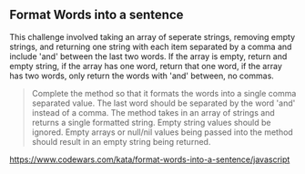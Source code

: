 ## Format Words into a sentence

This challenge involved taking an array of seperate strings, removing empty strings, and returning one string with each item separated by a comma and include 'and' between the last two words. If the array is empty, return and empty string, if the array has one word, return that one word, if the array has two words, only return the words with 'and' between, no commas.

> Complete the method so that it formats the words into a single comma separated value. The last word should be separated by the word 'and' instead of a comma. The method takes in an array of strings and returns a single formatted string. Empty string values should be ignored. Empty arrays or null/nil values being passed into the method should result in an empty string being returned.

https://www.codewars.com/kata/format-words-into-a-sentence/javascript
